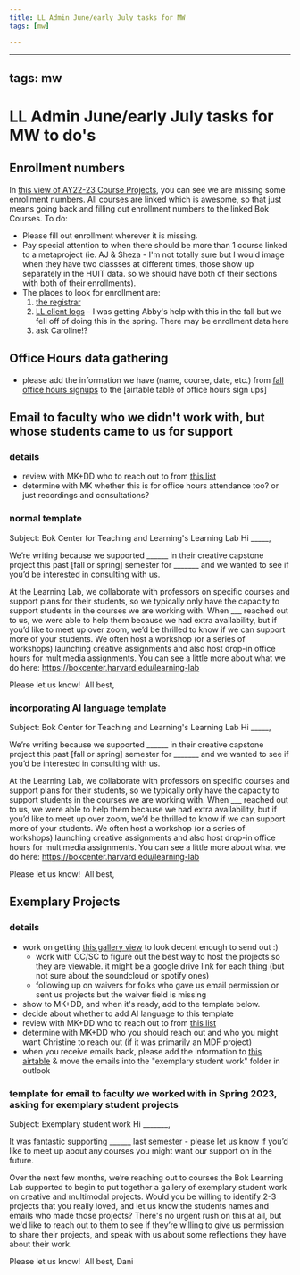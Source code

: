 ```yaml
---
title: LL Admin June/early July tasks for MW
tags: [mw]

---
```


---
tags: mw
---

# LL Admin June/early July tasks for MW to do's
## Enrollment numbers
In [this view of AY22-23 Course Projects](https://airtable.com/app2Q5werGGNgVOiE/tblOpwBFVvFAGlPER/viwUURv1z7tqa4TDp?blocks=hide), you can see we are missing some enrollment numbers. All courses are linked which is awesome, so that just means going back and filling out enrollment numbers to the linked Bok Courses. To do:
* Please fill out enrollment wherever it is missing.
* Pay special attention to when there should be more than 1 course linked to a metaproject (ie. AJ & Sheza - I'm not totally sure but I would image when they have two classses at different times, those show up separately in the HUIT data. so we should have both of their sections with both of their enrollments). 
* The places to look for enrollment are:
    1. [the registrar](https://registrar.fas.harvard.edu/archive)
    2. [LL client logs](https://drive.google.com/drive/folders/1VXcLSDnJayEoktI7GNnsDPbSUwtRWz2q) - I was getting Abby's help with this in the fall but we fell off of doing this in the spring. There may be enrollment data here
    3. ask Caroline!?

## Office Hours data gathering
* please add the information we have (name, course, date, etc.) from [fall office hours signups](https://docs.google.com/spreadsheets/d/1fgLfrXwB55zF9P89YN-qS5THubOf0cuGSV2UtzGdcQE/edit#gid=0) to the [airtable table of office hours sign ups]

## Email to faculty who we didn't work with, but whose students came to us for support
### details
* review with MK+DD who to reach out to from [this list](https://airtable.com/app2Q5werGGNgVOiE/tblOpwBFVvFAGlPER/viwoiMAAeW85rd65D?blocks=hide)
* determine with MK whether this is for office hours attendance too? or just recordings and consultations?

### normal template

Subject: Bok Center for Teaching and Learning's Learning Lab
Hi _____,

We’re writing because we supported ______ in their creative capstone project this past [fall or spring] semester for _______ and we wanted to see if you’d be interested in consulting with us. 

At the Learning Lab, we collaborate with professors on specific courses and support plans for their students, so we typically only have the capacity to support students in the courses we are working with. When ___ reached out to us, we were able to help them because we had extra availability, but if you’d like to meet up over zoom, we’d be thrilled to know if we can support more of your students. We often host a workshop (or a series of workshops) launching creative assignments and also host drop-in office hours for multimedia assignments. You can see a little more about what we do here: https://bokcenter.harvard.edu/learning-lab 

Please let us know! 
All best,

### incorporating AI language template

Subject: Bok Center for Teaching and Learning's Learning Lab
Hi _____,

We’re writing because we supported ______ in their creative capstone project this past [fall or spring] semester for _______ and we wanted to see if you’d be interested in consulting with us. 

At the Learning Lab, we collaborate with professors on specific courses and support plans for their students, so we typically only have the capacity to support students in the courses we are working with. When ___ reached out to us, we were able to help them because we had extra availability, but if you’d like to meet up over zoom, we’d be thrilled to know if we can support more of your students. We often host a workshop (or a series of workshops) launching creative assignments and also host drop-in office hours for multimedia assignments. You can see a little more about what we do here: https://bokcenter.harvard.edu/learning-lab 

Please let us know! 
All best,
## Exemplary Projects
### details
* work on getting [this gallery view](https://airtable.com/shrFUU1o5YyQeoZsu) to look decent enough to send out :) 
    * work with CC/SC to figure out the best way to host the projects so they are viewable. it might be a google drive link for each thing (but not sure about the soundcloud or spotify ones)
    * following up on waivers for folks who gave us email permission or sent us projects but the waiver field is missing
* show to MK+DD, and when it's ready, add to the template below.
* decide about whether to add AI language to this template
* review with MK+DD who to reach out to from [this list](https://airtable.com/app2Q5werGGNgVOiE/tblOpwBFVvFAGlPER/viwGRsGuqNtEIHYcD?blocks=hide)
* determine with MK+DD who you should reach out and who you might want Christine to reach out (if it was primarily an MDF project)
* when you receive emails back, please add the information to [this airtable](https://airtable.com/app0rG0PwXQX6xiUS/tbl03HTnyTndXVRhK/viwxqmHLu92xVxUuw?blocks=hide) & move the emails into the "exemplary student work" folder in outlook

### template for email to faculty we worked with in Spring 2023, asking for exemplary student projects
Subject: Exemplary student work
Hi _______,

It was fantastic supporting ______ last semester - please let us know if you’d like to meet up about any courses you might want our support on in the future.

Over the next few months, we’re reaching out to courses the Bok Learning Lab supported to begin to put together a gallery of exemplary student work on creative and multimodal projects. Would you be willing to identify 2-3 projects that you really loved, and let us know the students names and emails who made those projects? There's no urgent rush on this at all, but we'd like to reach out to them to see if they’re willing to give us permission to share their projects, and speak with us about some reflections they have about their work. 

Please let us know! 
All best,
Dani